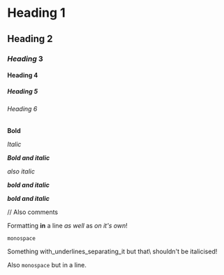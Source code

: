 # Heading 1
## **Heading** 2
### _Heading_ 3
#### Heading 4
##### Heading 5
###### Heading 6

**Bold**

*Italic*

***Bold and italic***

_also italic_

**_bold and italic_**

_**bold and italic**_

// Also comments

Formatting **in** a line *as well* as _on it's own_!

`monospace`

Something with\_underlines\_separating\_it but that\\ shouldn't be italicised!

Also `monospace` but in a line.

